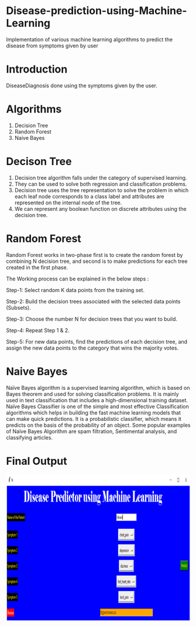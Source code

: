 # Disease-prediction-using-Machine-Learning
Implementation of various machine learning algorithms to predict the disease from symptoms given by user

# Introduction

DiseaseDiagnosis done using the symptoms given by the user.

# Algorithms 

1. Decision Tree
2. Random Forest
3. Naive Bayes

# Decison Tree

1. Decision tree algorithm falls under the category of supervised learning.
2. They can be used to solve both regression and classification problems.
3. Decision tree uses the tree representation to solve the problem in which each leaf node corresponds to a class label and attributes are represented on the internal node of the    tree.
4. We can represent any boolean function on discrete attributes using the decision tree.

# Random Forest
Random Forest works in two-phase first is to create the random forest by combining N decision tree, and second is to make predictions for each tree created in the first phase.

The Working process can be explained in the below steps :

Step-1: Select random K data points from the training set.

Step-2: Build the decision trees associated with the selected data points (Subsets).

Step-3: Choose the number N for decision trees that you want to build.

Step-4: Repeat Step 1 & 2.

Step-5: For new data points, find the predictions of each decision tree, and assign the new data points to the category that wins the majority votes.

# Naive Bayes

Naïve Bayes algorithm is a supervised learning algorithm, which is based on Bayes theorem and used for solving classification problems.
It is mainly used in text classification that includes a high-dimensional training dataset.
Naïve Bayes Classifier is one of the simple and most effective Classification algorithms which helps in building the fast machine learning models that can make quick predictions.
It is a probabilistic classifier, which means it predicts on the basis of the probability of an object.
Some popular examples of Naïve Bayes Algorithm are spam filtration, Sentimental analysis, and classifying articles.

# Final Output 
<p align="center">
<img src="https://github.com/Santhoshpsps/DiseaseDiagnosis-ML/blob/main/result.PNG" height="400" width="500">
 </p>

